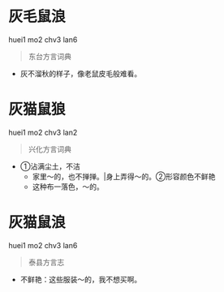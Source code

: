 # 灰毛鼠浪
huei1 mo2 chv3 lan6
> 东台方言词典
- 灰不溜秋的样子，像老鼠皮毛般难看。

# 灰猫鼠狼
huei1 mo2 chv3 lan2
> 兴化方言词典
- ①沾满尘土，不洁
  - 家里～的，也不掸掸。|身上弄得～的。②形容颜色不鲜艳
  - 这种布一落色，～的。

# 灰猫鼠浪
huei1 mo2 chv3 lan6
> 泰县方言志
- 不鲜艳：这些服装～的，我不想买啊。
